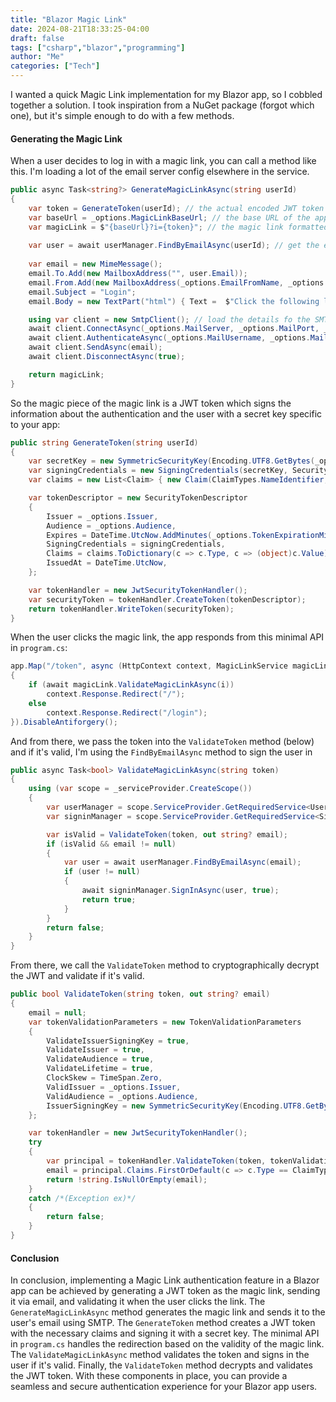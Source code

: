 ```yaml
---
title: "Blazor Magic Link"
date: 2024-08-21T18:33:25-04:00
draft: false
tags: ["csharp","blazor","programming"]
author: "Me"
categories: ["Tech"]
---
```


I wanted a quick Magic Link implementation for my Blazor app, so I cobbled together a solution. I took inspiration from a NuGet package (forgot which one), but it's simple enough to do with a few methods.

#### Generating the Magic Link

When a user decides to log in with a magic link, you can call a method like this. I'm loading a lot of the email server config elsewhere in the service.

```csharp
public async Task<string?> GenerateMagicLinkAsync(string userId)
{
    var token = GenerateToken(userId); // the actual encoded JWT token
    var baseUrl = _options.MagicLinkBaseUrl; // the base URL of the app stored in config
    var magicLink = $"{baseUrl}?i={token}"; // the magic link formatted for the controller
    
    var user = await userManager.FindByEmailAsync(userId); // get the email address of the userId
    
    var email = new MimeMessage();
    email.To.Add(new MailboxAddress("", user.Email));
    email.From.Add(new MailboxAddress(_options.EmailFromName, _options.EmailFromAddress));
    email.Subject = "Login";
    email.Body = new TextPart("html") { Text =  $"Click the following link to sign in: <br/><a href=\"{magicLink}\">{magicLink}</a>" };

    using var client = new SmtpClient(); // load the details fo the SMTP server from config
    await client.ConnectAsync(_options.MailServer, _options.MailPort, _options.MailUseSsl);
    await client.AuthenticateAsync(_options.MailUsername, _options.MailPassword);
    await client.SendAsync(email);
    await client.DisconnectAsync(true);

    return magicLink;
}
```

So the magic piece of the magic link is a JWT token which signs the information about the authentication and the user with a secret key specific to your app:

```csharp
public string GenerateToken(string userId)
{
    var secretKey = new SymmetricSecurityKey(Encoding.UTF8.GetBytes(_options.SecretKey)); // secret key to decode the JWT
    var signingCredentials = new SigningCredentials(secretKey, SecurityAlgorithms.HmacSha256);
    var claims = new List<Claim> { new Claim(ClaimTypes.NameIdentifier, userId) };

    var tokenDescriptor = new SecurityTokenDescriptor
    {
        Issuer = _options.Issuer,
        Audience = _options.Audience,
        Expires = DateTime.UtcNow.AddMinutes(_options.TokenExpirationMinutes),
        SigningCredentials = signingCredentials,
        Claims = claims.ToDictionary(c => c.Type, c => (object)c.Value),
        IssuedAt = DateTime.UtcNow,            
    };

    var tokenHandler = new JwtSecurityTokenHandler();
    var securityToken = tokenHandler.CreateToken(tokenDescriptor);
    return tokenHandler.WriteToken(securityToken);
}
```

When the user clicks the magic link, the app responds from this minimal API in `program.cs`:

```csharp
app.Map("/token", async (HttpContext context, MagicLinkService magicLink, string i) =>
{
    if (await magicLink.ValidateMagicLinkAsync(i))
        context.Response.Redirect("/");
    else
        context.Response.Redirect("/login");
}).DisableAntiforgery();
```

And from there, we pass the token into the `ValidateToken` method (below) and if it's valid, I'm using the `FindByEmailAsync` method to sign the user in 

```csharp
public async Task<bool> ValidateMagicLinkAsync(string token)
{
    using (var scope = _serviceProvider.CreateScope())
    {
        var userManager = scope.ServiceProvider.GetRequiredService<UserManager<ApplicationUser>>();
        var signinManager = scope.ServiceProvider.GetRequiredService<SignInManager<ApplicationUser>>();

        var isValid = ValidateToken(token, out string? email);
        if (isValid && email != null)
        {
            var user = await userManager.FindByEmailAsync(email);
            if (user != null)
            {
                await signinManager.SignInAsync(user, true);
                return true;
            }
        }
        return false;
    }
}
```

From there, we call the `ValidateToken` method to cryptographically decrypt the JWT and validate if it's valid.

```csharp
public bool ValidateToken(string token, out string? email)
{
    email = null;
    var tokenValidationParameters = new TokenValidationParameters
    {
        ValidateIssuerSigningKey = true,
        ValidateIssuer = true,
        ValidateAudience = true,
        ValidateLifetime = true,
        ClockSkew = TimeSpan.Zero,
        ValidIssuer = _options.Issuer,
        ValidAudience = _options.Audience,
        IssuerSigningKey = new SymmetricSecurityKey(Encoding.UTF8.GetBytes(_options.SecretKey))
    };

    var tokenHandler = new JwtSecurityTokenHandler();
    try
    {
        var principal = tokenHandler.ValidateToken(token, tokenValidationParameters, out _);
        email = principal.Claims.FirstOrDefault(c => c.Type == ClaimTypes.NameIdentifier)?.Value;
        return !string.IsNullOrEmpty(email);
    }
    catch /*(Exception ex)*/
    {
        return false;
    }
}
```

#### Conclusion

In conclusion, implementing a Magic Link authentication feature in a Blazor app can be achieved by generating a JWT token as the magic link, sending it via email, and validating it when the user clicks the link. The `GenerateMagicLinkAsync` method generates the magic link and sends it to the user's email using SMTP. The `GenerateToken` method creates a JWT token with the necessary claims and signing it with a secret key. The minimal API in `program.cs` handles the redirection based on the validity of the magic link. The `ValidateMagicLinkAsync` method validates the token and signs in the user if it's valid. Finally, the `ValidateToken` method decrypts and validates the JWT token. With these components in place, you can provide a seamless and secure authentication experience for your Blazor app users.